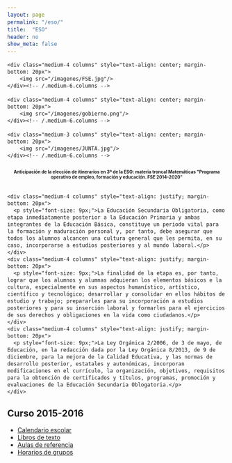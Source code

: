 ```yaml
---
layout: page
permalink: "/eso/"
title:  "ESO"
header: no
show_meta: false
---
```



<div class="row t60">

    <div class="medium-4 columns" style="text-align: center; margin-bottom: 20px">
        <img src="/imagenes/FSE.jpg"/>
    </div><!-- /.medium-6.columns -->

    <div class="medium-4 columns" style="text-align: center; margin-bottom: 20px">
        <img src="/imagenes/gobierno.png"/>
    </div><!-- /.medium-6.columns -->

    <div class="medium-3 columns" style="text-align: center; margin-bottom: 20px">
        <img src="/imagenes/JUNTA.jpg"/>
    </div><!-- /.medium-6.columns -->

</div><!-- /.row -->

<div class="row">
<div class="medium-12 columns" style="text-align: center; margin-bottom: 20px">
    <p style="font-size: 10px; font-weight: bold">Anticipación de la elección de itinerarios en 3º de la ESO: materia troncal Matemáticas "Programa operativo de empleo, formación y educación. FSE 2014-2020"</p>
</div><!-- /.medium-6.columns -->
</div><!-- /.row -->

<div class="row">

    <div class="medium-4 columns" style="text-align: justify; margin-bottom: 20px">
      <p style="font-size: 9px;">La Educación Secundaria Obligatoria, como etapa inmediatamente posterior a la Educación Primaria y ambas integrantes de la Educación Básica, constituye un periodo vital para la formación y maduración personal y, por tanto, debe asegurar que todos los alumnos alcancen una cultura general que les permita, en su caso, incorporarse a estudios posteriores y al mundo laboral.</p>
    </div>
    <div class="medium-4 columns" style="text-align: justify; margin-bottom: 20px">
      <p style="font-size: 9px;">La finalidad de la etapa es, por tanto, lograr que los alumnos y alumnas adquieran los elementos básicos e la cultura, especialmente en sus aspectos humanístico, artístico, científico y tecnológico; desarrollar y consolidar en ellos hábitos de estudio y trabajo; prepararles para su incorporación a estudios posteriores y para su inserción laboral y formarles para el ejercicios de sus derechos y obligaciones en la vida como ciudadanos.</p>
    </div>
    <div class="medium-4 columns" style="text-align: justify; margin-bottom: 20px">
      <p style="font-size: 9px;">La Ley Orgánica 2/2006, de 3 de mayo, de Educación, en la redacción dada por la Ley Orgánica 8/2013, de 9 de diciembre, para la mejora de la Calidad Educativa, y las normas de desarrollo posterior, estatales y autonómicas, incorporan modificaciones en el currículo, la organización, objetivos, requisitos para la obtención de certificados y títulos, programas, promoción y evaluaciones de la Educación Secundaria Oblogatoria.</p>
    </div>

</div><!-- /.row -->

## Curso 2015-2016

* [Calendario escolar](http://www.educa.jcyl.es/es/informacion/calendario-escolar-2015-2016)
* [Libros de texto](https://drive.google.com/a/iessanandres.com/folderview?id=0B4jaZeMGL7HsfmNEUFpScHlEc0pmekxHV3RONGNmaEhJUWpxVUhpWjNUcDlPWW5ERFEwNlU&usp=sharing#)
* [Aulas de referencia](/noticias/aulas-de-referencia-2015-2016/)
* [Horarios de grupos](https://drive.google.com/open?id=0B4jaZeMGL7HsRDZva2dzaThteEE)

